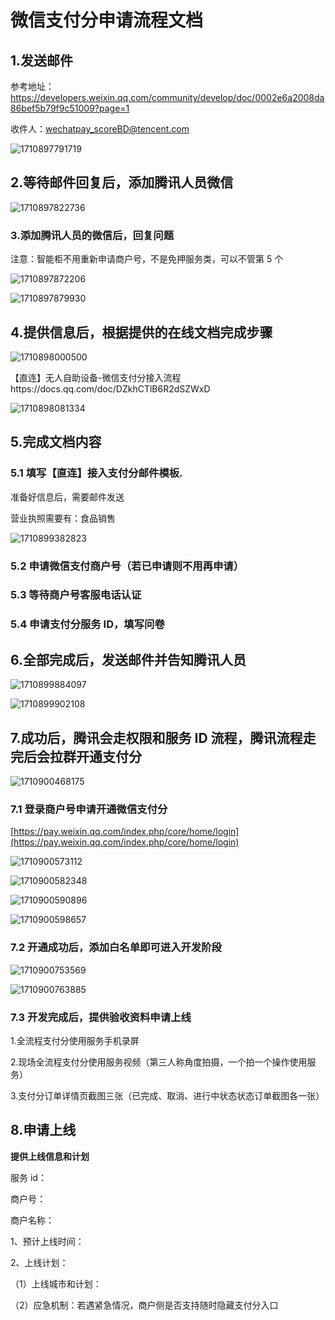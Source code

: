# 微信支付分申请流程文档

## 1.发送邮件

参考地址：https://developers.weixin.qq.com/community/develop/doc/0002e6a2008da86bef5b79f9c51009?page=1

收件人：[wechatpay_scoreBD@tencent.com](mailto:wechatpay_scoreBD@tencent.com)

![1710897791719](https://sensingstore.oss-cn-shanghai.aliyuncs.com/Troncell/Knowledge/Docs/UnmannedShop/image/%E6%94%AF%E4%BB%98%E5%88%86%E7%94%B3%E8%AF%B7/1710897791719.png)

## 2.等待邮件回复后，添加腾讯人员微信

![1710897822736](https://sensingstore.oss-cn-shanghai.aliyuncs.com/Troncell/Knowledge/Docs/UnmannedShop/image/%E6%94%AF%E4%BB%98%E5%88%86%E7%94%B3%E8%AF%B7/1710897822736.png)

### 3.添加腾讯人员的微信后，回复问题

注意：智能柜不用重新申请商户号，不是免押服务类，可以不管第 5 个

![1710897872206](https://sensingstore.oss-cn-shanghai.aliyuncs.com/Troncell/Knowledge/Docs/UnmannedShop/image/%E6%94%AF%E4%BB%98%E5%88%86%E7%94%B3%E8%AF%B7/1710897872206.png)

![1710897879930](https://sensingstore.oss-cn-shanghai.aliyuncs.com/Troncell/Knowledge/Docs/UnmannedShop/image/%E6%94%AF%E4%BB%98%E5%88%86%E7%94%B3%E8%AF%B7/1710897879930.png)

## 4.提供信息后，根据提供的在线文档完成步骤

![1710898000500](https://sensingstore.oss-cn-shanghai.aliyuncs.com/Troncell/Knowledge/Docs/UnmannedShop/image/%E6%94%AF%E4%BB%98%E5%88%86%E7%94%B3%E8%AF%B7/1710898000500.png)

【直连】无人自助设备-微信支付分接入流程https://docs.qq.com/doc/DZkhCTlB6R2dSZWxD

![1710898081334](https://sensingstore.oss-cn-shanghai.aliyuncs.com/Troncell/Knowledge/Docs/UnmannedShop/image/%E6%94%AF%E4%BB%98%E5%88%86%E7%94%B3%E8%AF%B7/1710898081334.png)

## 5.完成文档内容

### 5.1 填写【直连】接入支付分邮件模板.

准备好信息后，需要邮件发送

营业执照需要有：食品销售

![1710899382823](https://sensingstore.oss-cn-shanghai.aliyuncs.com/Troncell/Knowledge/Docs/UnmannedShop/image/%E6%94%AF%E4%BB%98%E5%88%86%E7%94%B3%E8%AF%B7/1710899382823.png)

### **5.2 申请微信支付商户号（若已申请则不用再申请）**

### 5.3 等待商户号客服电话认证

### 5.4 申请支付分服务 ID，填写问卷

## 6.全部完成后，发送邮件并告知腾讯人员

![1710899884097](https://sensingstore.oss-cn-shanghai.aliyuncs.com/Troncell/Knowledge/Docs/UnmannedShop/image/%E6%94%AF%E4%BB%98%E5%88%86%E7%94%B3%E8%AF%B7/1710899884097.png)

![1710899902108](https://sensingstore.oss-cn-shanghai.aliyuncs.com/Troncell/Knowledge/Docs/UnmannedShop/image/%E6%94%AF%E4%BB%98%E5%88%86%E7%94%B3%E8%AF%B7/1710899902108.png)

## 7.成功后，腾讯会走权限和服务 ID 流程，腾讯流程走完后会拉群开通支付分

![1710900468175](https://sensingstore.oss-cn-shanghai.aliyuncs.com/Troncell/Knowledge/Docs/UnmannedShop/image/%E6%94%AF%E4%BB%98%E5%88%86%E7%94%B3%E8%AF%B7/1710900468175.png)

### 7.1 登录商户号申请开通微信支付分

[https://pay.weixin.qq.com/index.php/core/home/login](https://pay.weixin.qq.com/index.php/core/home/login)

![1710900573112](https://sensingstore.oss-cn-shanghai.aliyuncs.com/Troncell/Knowledge/Docs/UnmannedShop/image/%E6%94%AF%E4%BB%98%E5%88%86%E7%94%B3%E8%AF%B7/1710900573112.png)

![1710900582348](https://sensingstore.oss-cn-shanghai.aliyuncs.com/Troncell/Knowledge/Docs/UnmannedShop/image/%E6%94%AF%E4%BB%98%E5%88%86%E7%94%B3%E8%AF%B7/1710900582348.png)

![1710900590896](https://sensingstore.oss-cn-shanghai.aliyuncs.com/Troncell/Knowledge/Docs/UnmannedShop/image/%E6%94%AF%E4%BB%98%E5%88%86%E7%94%B3%E8%AF%B7/1710900590896.png)

![1710900598657](https://sensingstore.oss-cn-shanghai.aliyuncs.com/Troncell/Knowledge/Docs/UnmannedShop/image/%E6%94%AF%E4%BB%98%E5%88%86%E7%94%B3%E8%AF%B7/1710900598657.png)

### 7.2 开通成功后，添加白名单即可进入开发阶段

![1710900753569](https://sensingstore.oss-cn-shanghai.aliyuncs.com/Troncell/Knowledge/Docs/UnmannedShop/image/%E6%94%AF%E4%BB%98%E5%88%86%E7%94%B3%E8%AF%B7/1710900753569.png)

![1710900763885](https://sensingstore.oss-cn-shanghai.aliyuncs.com/Troncell/Knowledge/Docs/UnmannedShop/image/%E6%94%AF%E4%BB%98%E5%88%86%E7%94%B3%E8%AF%B7/1710900763885.png)

### 7.3 开发完成后，提供验收资料申请上线

1.全流程支付分使用服务手机录屏

2.现场全流程支付分使用服务视频（第三人称角度拍摄，一个拍一个操作使用服务）

3.支付分订单详情页截图三张（已完成、取消、进行中状态状态订单截图各一张）

## 8.申请上线

**提供上线信息和计划**

服务 id：

商户号：

商户名称：

1、预计上线时间：

2、上线计划：

（1）上线城市和计划：

（2）应急机制：若遇紧急情况，商户侧是否支持随时隐藏支付分入口
